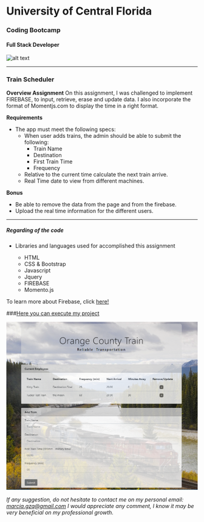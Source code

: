 
# University of Central Florida
### Coding Bootcamp 
#### Full Stack Developer 
![alt text](https://portfolium1.cloudimg.io/s/crop/128x128/https://cdn.portfolium.com/ugcs3%2Fedu%2F9tDF4wvqRdewUvBbZ97x_PegasusBrightGold150x150.png "Logo Title Text 1")
- - -

### Train Scheduler



**Overview Assignment**
On this assignment, I was challenged to implement FIREBASE, to input, retrieve, erase and update data.
I also incorporate the format of Momentjs.com to display the time in a right format. 

**Requirements**
* The app must meet the following specs:
    * When user adds trains, the admin should be able to submit the following:
        * Train Name
        * Destination
        * First Train Time
        * Frequency
    * Relative to the current time calculate the next train arrive.
    * Real Time date to view from different machines. 

    
**Bonus**
* Be able to remove the data from the page and from the firebase.
* Upload the real time information for the different users. 

- - - - 

##### Regarding of the code

*  Libraries and languages used for accomplished this assignment 

    * HTML
    * CSS & Bootstrap
    * Javascript
    * Jquery
    * FIREBASE
    * Momento.js


To learn more about Firebase, click [here!](https://firebase.google.com/)




###[Here you can execute my project](https://marciagzq.github.io/Train-Scheduler/.)

![pic](./images/train.png)

*If any suggestion, do not hesitate to contact me on my personal email: marcia.gzq@gmail.com
I would appreciate any comment, I know it may be very beneficial on my professional growth.*
